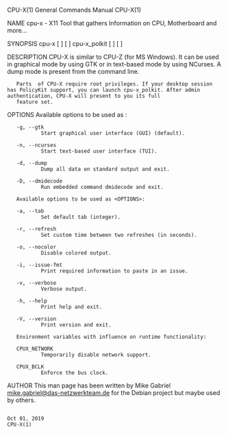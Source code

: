 CPU-X(1)                                                                          General Commands Manual                                                                         CPU-X(1)

NAME
       cpu-x - X11 Tool that gathers Information on CPU, Motherboard and more...

SYNOPSIS
       cpu-x [ <DISPLAY> ] [ <OPTIONS> ] cpu-x_polkit [ <DISPLAY> ] [ <OPTIONS> ]

DESCRIPTION
       CPU-X is similar to CPU-Z (for MS Windows). It can be used in graphical mode by using GTK or in text-based mode by using NCurses. A dump mode is present from the command line.

       Parts  of CPU-X require root privileges. If your desktop session has PolicyKit support, you can launch cpu-x_polkit. After admin authentication, CPU-X will present to you its full
       feature set.

OPTIONS
       Available options to be used as <DISPLAY>:

       -g, --gtk
               Start graphical user interface (GUI) (default).

       -n, --ncurses
               Start text-based user interface (TUI).

       -d, --dump
               Dump all data on standard output and exit.

       -D, --dmidecode
               Run embedded command dmidecode and exit.

       Available options to be used as <OPTIONS>:

       -a, --tab
               Set default tab (integer).

       -r, --refresh
               Set custom time between two refreshes (in seconds).

       -o, --nocolor
               Disable colored output.

       -i, --issue-fmt
               Print required information to paste in an issue.

       -v, --verbose
               Verbose output.

       -h, --help
               Print help and exit.

       -V, --version
               Print version and exit.

       Environment variables with influence on runtime functionality:

       CPUX_NETWORK
               Temporarily disable network support.

       CPUX_BCLK
               Enforce the bus clock.

AUTHOR
       This man page has been written by Mike Gabriel <mike.gabriel@das-netzwerkteam.de> for the Debian project but maybe used by others.

                                                                                       Oct 01, 2019                                                                               CPU-X(1)
